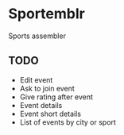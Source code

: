 # Sportemblr
Sports assembler

## TODO
- Edit event
- Ask to join event
- Give rating after event
- Event details
- Event short details
- List of events by city or sport